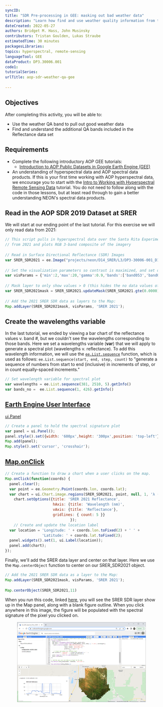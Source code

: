 ```yaml
---
syncID: 
title: "SDR Pre-processing in GEE: masking out bad weather data"
description: "Learn how find and use weather quality information from the Reflectance QA band in GEE"
dateCreated: 2022-05-27
authors: Bridget M. Hass, John Musinsky
contributors: Tristan Goulden, Lukas Straube
estimatedTime: 30 minutes
packagesLibraries: 
topics: hyperspectral, remote-sensing
languageTool: GEE
dataProduct: DP3.30006.001
code1: 
tutorialSeries: 
urlTitle: aop-sdr-weather-qa-gee

---
```


<div id="ds-objectives" markdown="1">

## Objectives
After completing this activity, you will be able to:
- Use the weather QA band to pull out good weather data
- Find and understand the additional QA bands included in the Reflectance data set

## Requirements

- Complete the following introductory AOP GEE tutorials:
    - <a href="https://www.neonscience.org/resources/learning-hub/tutorials/intro-aop-gee-image-collections" target="_blank">Introduction to AOP Public Datasets in Google Earth Engine (GEE)</a>
- An understanding of hyperspectral data and AOP spectral data products. If this is your first time working with AOP hyperspectral data, we encourage you to start with the [Intro to Working with Hyperspectral Remote Sensing Data](https://www.neonscience.org/resources/learning-hub/tutorials/hsi-hdf5-r) tutorial. You do not need to follow along with the code in those lessons, but at least read through to gain a better understanding NEON's spectral data products.

</div>

## Read in the AOP SDR 2019 Dataset at SRER

We will start at our ending point of the last tutorial. For this exercise we will only read data from 2021:

```javascript
// This script pulls in hyperspectral data over the Santa Rita Experimental Range (SRER)
// from 2021 and plots RGB 3-band composite of the imagery

// Read in Surface Directional Reflectance (SDR) Images 
var SRER_SDR2021 = ee.Image("projects/neon/D14_SRER/L3/DP3-30006-001_D14_SRER_SDR_2021");

// Set the visualization parameters so contrast is maximized, and set display to show RGB bands 
var visParams = {'min':2,'max':20,'gamma':0.9,'bands':['band053','band035','band019']};

// Mask layer to only show values > 0 (this hides the no data values of -9999) 
var SRER_SDR2021mask = SRER_SDR2021.updateMask(SRER_SDR2021.gte(0.0000));

// Add the 2021 SRER SDR data as layers to the Map:
Map.addLayer(SRER_SDR2021mask, visParams, 'SRER 2021');
```

## Create the wavelengths variable

In the last tutorial, we ended by viewing a bar chart of the reflectance values v. band #, but we couldn't see the wavelengths corresponding to those bands. Here we set a wavelengths variable (**var**) that we will apply to generate a spectral plot (wavelengths v. reflectance). To add this wavelength information, we will use the [`ee.List.sequence`](https://developers.google.com/earth-engine/apidocs/ee-list-sequence) function, which is used as follows: `ee.List.sequence(start, end, step, count)` to "generate a sequence of numbers from start to end (inclusive) in increments of step, or in count equally-spaced increments."

```javascript
// Set wavelength variable for spectral plot
var wavelengths = ee.List.sequence(381, 2510, 5).getInfo()
var bands_no =  ee.List.sequence(1, 426).getInfo() 
```

## [Earth Engine User Interface](https://developers.google.com/earth-engine/guides/ui)

[ui.Panel](https://developers.google.com/earth-engine/apidocs/ui-panel)

```javascript
// Create a panel to hold the spectral signature plot
var panel = ui.Panel();
panel.style().set({width: '600px',height: '300px',position: 'top-left'});
Map.add(panel);
Map.style().set('cursor', 'crosshair');
```

## [Map.onClick](https://developers.google.com/earth-engine/apidocs/ui-map-onclick)

```javascript
// Create a function to draw a chart when a user clicks on the map.
Map.onClick(function(coords) {
  panel.clear();
  var point = ee.Geometry.Point(coords.lon, coords.lat);
  var chart = ui.Chart.image.regions(SRER_SDR2021, point, null, 1, 'λ (nm)', wavelengths);
    chart.setOptions({title: 'SRER 2021 Reflectance',
                      hAxis: {title: 'Wavelength (nm)', 
                      vAxis: {title: 'Reflectance'},
                      gridlines: { count: 5 }}
                              });
    // Create and update the location label 
  var location = 'Longitude: ' + coords.lon.toFixed(2) + ' ' +
                 'Latitude: ' + coords.lat.toFixed(2);
  panel.widgets().set(1, ui.Label(location));
  panel.add(chart);
});
```

Finally, we'll add the SRER data layer and center on that layer. Here we use the `Map.centerObject` function to center on our SRER_SDR2021 object.

```javascript
// Add the 2021 SRER SDR data as a layer to the Map:
Map.addLayer(SRER_SDR2021mask, visParams, 'SRER 2021');

Map.centerObject(SRER_SDR2021,11)
```

When you run this code, linked [here](https://code.earthengine.google.com/33d1d2b66c81c705c0b48e5d158abc9e), you will see the SRER SDR layer show up in the Map panel, along with a blank figure outline. When you click anywhere in this image, the figure will be populated with the spectral signature of the pixel you clicked on.

<figure>
	<a href="https://raw.githubusercontent.com/NEONScience/NEON-Data-Skills/main/graphics/aop-gee/2b_plot_spectra/srer_spectral_plot.png">
	<img src="https://raw.githubusercontent.com/NEONScience/NEON-Data-Skills/main/graphics/aop-gee/2b_plot_spectra/srer_spectral_plot.png" alt="SRER Inspector"></a>
</figure>
